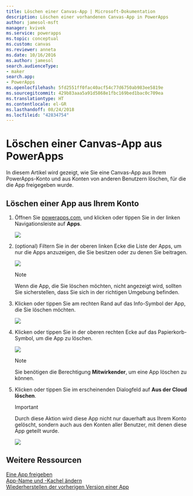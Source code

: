 ```yaml
---
title: Löschen einer Canvas-App | Microsoft-Dokumentation
description: Löschen einer vorhandenen Canvas-App in PowerApps
author: jamesol-msft
manager: kvivek
ms.service: powerapps
ms.topic: conceptual
ms.custom: canvas
ms.reviewer: anneta
ms.date: 10/16/2016
ms.author: jamesol
search.audienceType:
- maker
search.app:
- PowerApps
ms.openlocfilehash: 5fd2551ff0fac40acf54c77d6750ab983ee5819e
ms.sourcegitcommit: 429b83aaa5a91d5868e1fbc169bed1bac0c709ea
ms.translationtype: HT
ms.contentlocale: el-GR
ms.lasthandoff: 08/24/2018
ms.locfileid: "42834754"
---
```

# <a name="delete-a-canvas-app-from-powerapps"></a>Löschen einer Canvas-App aus PowerApps
In diesem Artikel wird gezeigt, wie Sie eine Canvas-App aus Ihrem PowerApps-Konto und aus Konten von anderen Benutzern löschen, für die die App freigegeben wurde.

## <a name="delete-an-app-from-your-account"></a>Löschen einer App aus Ihrem Konto
1. Öffnen Sie [powerapps.com](https://web.powerapps.com?utm_source=padocs&utm_medium=linkinadoc&utm_campaign=referralsfromdoc), und klicken oder tippen Sie in der linken Navigationsleiste auf **Apps**.
   
    ![](./media/delete-app/file-apps.png)
2. (optional) Filtern Sie in der oberen linken Ecke die Liste der Apps, um nur die Apps anzuzeigen, die Sie besitzen oder zu denen Sie beitragen.
   
    ![](./media/delete-app/filter-list.png)
   
    > [!NOTE]
   > Wenn die App, die Sie löschen möchten, nicht angezeigt wird, sollten Sie sicherstellen, dass Sie sich in der richtigen Umgebung befinden.
3. Klicken oder tippen Sie am rechten Rand auf das Info-Symbol der App, die Sie löschen möchten.
   
    ![](./media/delete-app/app-options.png)
4. Klicken oder tippen Sie in der oberen rechten Ecke auf das Papierkorb-Symbol, um die App zu löschen.
   
    ![](./media/delete-app/delete-icon.png)
   
    > [!NOTE]
   > Sie benötigen die Berechtigung **Mitwirkender**, um eine App löschen zu können.
5. Klicken oder tippen Sie im erscheinenden Dialogfeld auf **Aus der Cloud löschen**.  
   
    > [!IMPORTANT]
   > Durch diese Aktion wird diese App nicht nur dauerhaft aus Ihrem Konto gelöscht, sondern auch aus den Konten aller Benutzer, mit denen diese App geteilt wurde.
   
    ![](./media/delete-app/delete-button.png)

## <a name="more-resources"></a>Weitere Ressourcen
[Eine App freigeben](share-app.md)  
[App-Name und -Kachel ändern](set-name-tile.md)  
[Wiederherstellen der vorherigen Version einer App](restore-an-app.md)  

